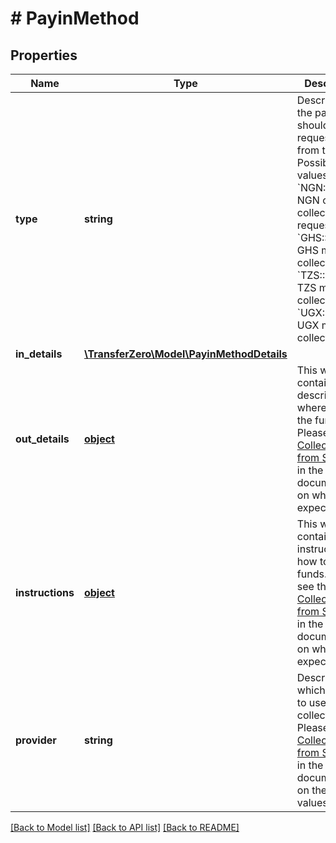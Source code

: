 # # PayinMethod

## Properties

Name | Type | Description | Notes
------------ | ------------- | ------------- | -------------
**type** | **string** | Describes how the payment should be requested from the user.  Possible values: - &#x60;NGN::Bank&#x60;: NGN card collection requests - &#x60;GHS::Mobile&#x60;: GHS mobile collections - &#x60;TZS::Mobile&#x60;: TZS mobile collections - &#x60;UGX::Mobile&#x60;: UGX mobile collections | [optional] 
**in_details** | [**\TransferZero\Model\PayinMethodDetails**](PayinMethodDetails.md) |  | [optional] 
**out_details** | [**object**](.md) | This will contain the description on where to pay the funds. Please see the [Collections from Senders](https://github.com/transferzero/api-documentation/blob/master/additional-features.md#collections-from-senders) in the API documentation on what to expect here. | [optional] 
**instructions** | [**object**](.md) | This will contain the instructions on how to pay the funds. Please see the [Collections from Senders](https://github.com/transferzero/api-documentation/blob/master/additional-features.md#collections-from-senders) in the API documentation on what to expect here. | [optional] 
**provider** | **string** | Describes which provider to use for collection. Please see the [Collections from Senders](https://github.com/transferzero/api-documentation/blob/master/additional-features.md#collections-from-senders) in the API documentation on the valid values | [optional] 

[[Back to Model list]](../../README.md#documentation-for-models) [[Back to API list]](../../README.md#documentation-for-api-endpoints) [[Back to README]](../../README.md)



